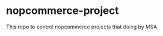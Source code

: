 nopcommerce-project
===================

This repo to control nopcommerce projects that doing by MSA
